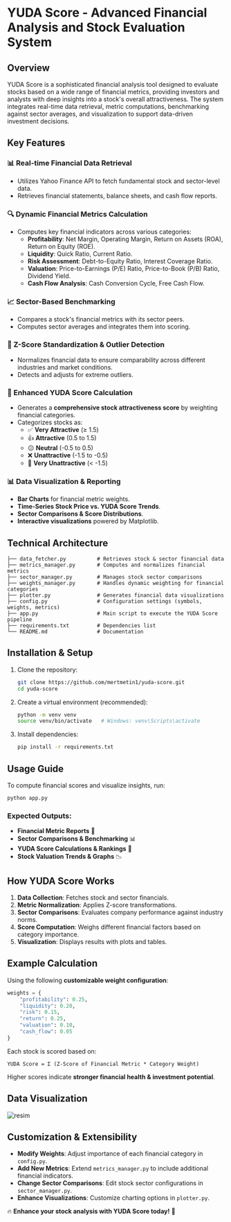 # YUDA Score - Advanced Financial Analysis and Stock Evaluation System

## Overview
YUDA Score is a sophisticated financial analysis tool designed to evaluate stocks based on a wide range of financial metrics, providing investors and analysts with deep insights into a stock's overall attractiveness. The system integrates real-time data retrieval, metric computations, benchmarking against sector averages, and visualization to support data-driven investment decisions.

## Key Features
### 📊 Real-time Financial Data Retrieval
- Utilizes Yahoo Finance API to fetch fundamental stock and sector-level data.
- Retrieves financial statements, balance sheets, and cash flow reports.

### 🔍 Dynamic Financial Metrics Calculation
- Computes key financial indicators across various categories:
  - **Profitability**: Net Margin, Operating Margin, Return on Assets (ROA), Return on Equity (ROE).
  - **Liquidity**: Quick Ratio, Current Ratio.
  - **Risk Assessment**: Debt-to-Equity Ratio, Interest Coverage Ratio.
  - **Valuation**: Price-to-Earnings (P/E) Ratio, Price-to-Book (P/B) Ratio, Dividend Yield.
  - **Cash Flow Analysis**: Cash Conversion Cycle, Free Cash Flow.

### 📈 Sector-Based Benchmarking
- Compares a stock's financial metrics with its sector peers.
- Computes sector averages and integrates them into scoring.

### 🔬 Z-Score Standardization & Outlier Detection
- Normalizes financial data to ensure comparability across different industries and market conditions.
- Detects and adjusts for extreme outliers.

### 🎯 Enhanced YUDA Score Calculation
- Generates a **comprehensive stock attractiveness score** by weighting financial categories.
- Categorizes stocks as:
  - ✅ **Very Attractive** (≥ 1.5)
  - 👍 **Attractive** (0.5 to 1.5)
  - 😐 **Neutral** (-0.5 to 0.5)
  - ❌ **Unattractive** (-1.5 to -0.5)
  - 🚨 **Very Unattractive** (< -1.5)

### 📊 Data Visualization & Reporting
- **Bar Charts** for financial metric weights.
- **Time-Series Stock Price vs. YUDA Score Trends**.
- **Sector Comparisons & Score Distributions**.
- **Interactive visualizations** powered by Matplotlib.

## Technical Architecture
```
├── data_fetcher.py          # Retrieves stock & sector financial data
├── metrics_manager.py       # Computes and normalizes financial metrics
├── sector_manager.py        # Manages stock sector comparisons
├── weights_manager.py       # Handles dynamic weighting for financial categories
├── plotter.py               # Generates financial data visualizations
├── config.py                # Configuration settings (symbols, weights, metrics)
├── app.py                   # Main script to execute the YUDA Score pipeline
├── requirements.txt         # Dependencies list
└── README.md                # Documentation
```

## Installation & Setup
1. Clone the repository:
   ```bash
   git clone https://github.com/mertmetin1/yuda-score.git
   cd yuda-score
   ```

2. Create a virtual environment (recommended):
   ```bash
   python -m venv venv
   source venv/bin/activate   # Windows: venv\Scripts\activate
   ```

3. Install dependencies:
   ```bash
   pip install -r requirements.txt
   ```

## Usage Guide
To compute financial scores and visualize insights, run:
```bash
python app.py
```
### Expected Outputs:
- **Financial Metric Reports** 📑
- **Sector Comparisons & Benchmarking** 📊
- **YUDA Score Calculations & Rankings** 🎯
- **Stock Valuation Trends & Graphs** 📉

## How YUDA Score Works
1. **Data Collection**: Fetches stock and sector financials.
2. **Metric Normalization**: Applies Z-score transformations.
3. **Sector Comparisons**: Evaluates company performance against industry norms.
4. **Score Computation**: Weighs different financial factors based on category importance.
5. **Visualization**: Displays results with plots and tables.

## Example Calculation
Using the following **customizable weight configuration**:
```python
weights = {
    "profitability": 0.25,
    "liquidity": 0.20,
    "risk": 0.15,
    "return": 0.25,
    "valuation": 0.10,
    "cash_flow": 0.05
}
```
Each stock is scored based on:
```
YUDA Score = Σ (Z-Score of Financial Metric * Category Weight)
```
Higher scores indicate **stronger financial health & investment potential**.

## Data Visualization
![resim](https://github.com/user-attachments/assets/dc1d2ac7-0df4-4c99-81c7-c1b18196208c)



## Customization & Extensibility
- **Modify Weights**: Adjust importance of each financial category in `config.py`.
- **Add New Metrics**: Extend `metrics_manager.py` to include additional financial indicators.
- **Change Sector Comparisons**: Edit stock sector configurations in `sector_manager.py`.
- **Enhance Visualizations**: Customize charting options in `plotter.py`.


🔥 **Enhance your stock analysis with YUDA Score today!** 🚀

